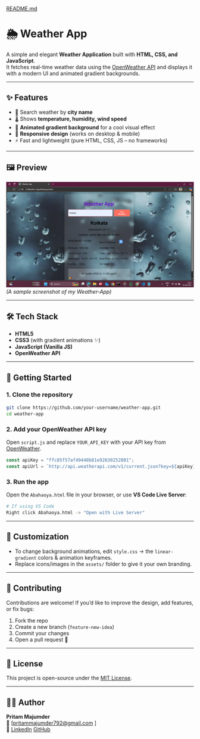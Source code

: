 [README.md](https://github.com/user-attachments/files/22043346/README.md)
# 🌦️ Weather App  

A simple and elegant **Weather Application** built with **HTML, CSS, and JavaScript**.  
It fetches real-time weather data using the [OpenWeather API](https://openweathermap.org/api) and displays it with a modern UI and animated gradient backgrounds.  

---

## ✨ Features  
- 🔎 Search weather by **city name**  
- 🌡️ Shows **temperature, humidity, wind speed**  
- 🎨 **Animated gradient background** for a cool visual effect  
- 📱 **Responsive design** (works on desktop & mobile)  
- ⚡ Fast and lightweight (pure HTML, CSS, JS – no frameworks)  

---

## 🖼️ Preview  
![Image Alt](https://github.com/pritam1011NP/Weather-App/blob/main/Screenshot%202025-08-29%20155346.png)  
*(A sample screenshot of my Weather-App)*  

---

## 🛠️ Tech Stack  
- **HTML5**  
- **CSS3** (with gradient animations ✨)  
- **JavaScript (Vanilla JS)**  
- **OpenWeather API**  

---

## 🚀 Getting Started  

### 1. Clone the repository  
```bash
git clone https://github.com/your-username/weather-app.git
cd weather-app
```

### 2. Add your OpenWeather API key  
Open `script.js` and replace `YOUR_API_KEY` with your API key from [OpenWeather](https://home.openweathermap.org/users/sign_up).

```javascript
const apiKey = "ffc85f57af49448b81e92630252801";
const apiUrl = `http://api.weatherapi.com/v1/current.json?key=${apiKey}&q=${location}&aqi=yes`;
```

### 3. Run the app  
Open the `Abahaoya.html` file in your browser, or use **VS Code Live Server**:  
```bash
# If using VS Code
Right click Abahaoya.html -> "Open with Live Server"
```

---

## 🎨 Customization  
- To change background animations, edit `style.css` → the `linear-gradient` colors & animation keyframes.  
- Replace icons/images in the `assets/` folder to give it your own branding.  

---

## 🤝 Contributing  
Contributions are welcome! If you’d like to improve the design, add features, or fix bugs:  
1. Fork the repo  
2. Create a new branch (`feature-new-idea`)  
3. Commit your changes  
4. Open a pull request 🚀  

---

## 📜 License  
This project is open-source under the [MIT License](LICENSE).  

---

## 👨‍💻 Author  
**Pritam Majumder**  
📧 [pritammajumder792@gmail.com ]  
🔗 [LinkedIn](https://www.linkedin.com/in/pritamnp/) 
    [GitHub](https://github.com/pritam1011NP)  
